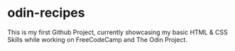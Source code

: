# odin-recipes

This is my first Github Project, currently showcasing my basic HTML & CSS Skills while working on FreeCodeCamp and The Odin Project.